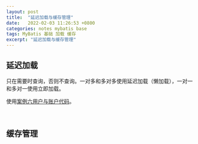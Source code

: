 ```yaml
---
layout: post
title:  "延迟加载与缓存管理"
date:   2022-02-03 11:26:53 +0800
categories: notes mybatis base
tags: MyBatis 基础 加载 缓存
excerpt: "延迟加载与缓存管理"
---
```


## 延迟加载

只在需要时查询，否则不查询。一对多和多对多使用延迟加载（懒加载），一对一和多对一使用立即加载。

使用[案例六用户与账户代码](https://github.com/Didnelpsun/MyBatis/tree/main/demo6_user_and_account)。

&emsp;

## 缓存管理
